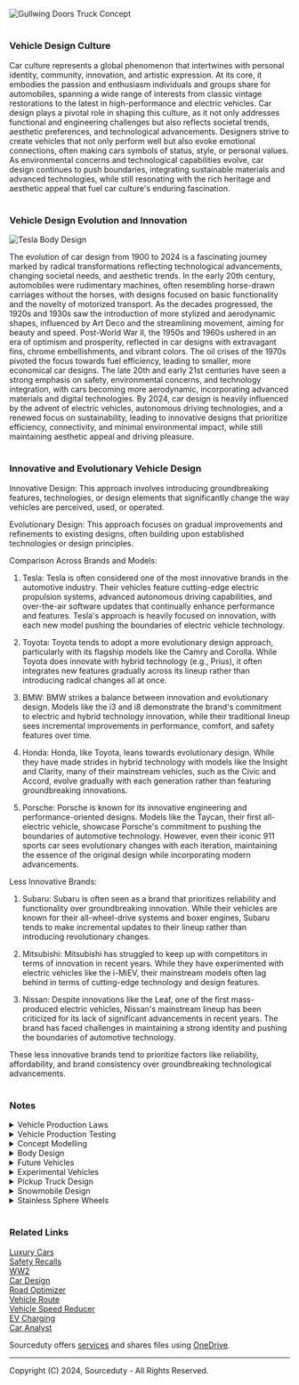 ![Gullwing Doors Truck Concept](https://github.com/sourceduty/Vehicle_Design/assets/123030236/bab0bf11-ef28-477c-ba2f-696eb8b66d39)

#
### Vehicle Design Culture

Car culture represents a global phenomenon that intertwines with personal identity, community, innovation, and artistic expression. At its core, it embodies the passion and enthusiasm individuals and groups share for automobiles, spanning a wide range of interests from classic vintage restorations to the latest in high-performance and electric vehicles. Car design plays a pivotal role in shaping this culture, as it not only addresses functional and engineering challenges but also reflects societal trends, aesthetic preferences, and technological advancements. Designers strive to create vehicles that not only perform well but also evoke emotional connections, often making cars symbols of status, style, or personal values. As environmental concerns and technological capabilities evolve, car design continues to push boundaries, integrating sustainable materials and advanced technologies, while still resonating with the rich heritage and aesthetic appeal that fuel car culture's enduring fascination.

#
### Vehicle Design Evolution and Innovation

![Tesla Body Design](https://github.com/sourceduty/Vehicle_Design/assets/123030236/1d78f17e-0e35-4c52-8bd1-f78280a6daf3)

The evolution of car design from 1900 to 2024 is a fascinating journey marked by radical transformations reflecting technological advancements, changing societal needs, and aesthetic trends. In the early 20th century, automobiles were rudimentary machines, often resembling horse-drawn carriages without the horses, with designs focused on basic functionality and the novelty of motorized transport. As the decades progressed, the 1920s and 1930s saw the introduction of more stylized and aerodynamic shapes, influenced by Art Deco and the streamlining movement, aiming for beauty and speed. Post-World War II, the 1950s and 1960s ushered in an era of optimism and prosperity, reflected in car designs with extravagant fins, chrome embellishments, and vibrant colors. The oil crises of the 1970s pivoted the focus towards fuel efficiency, leading to smaller, more economical car designs. The late 20th and early 21st centuries have seen a strong emphasis on safety, environmental concerns, and technology integration, with cars becoming more aerodynamic, incorporating advanced materials and digital technologies. By 2024, car design is heavily influenced by the advent of electric vehicles, autonomous driving technologies, and a renewed focus on sustainability, leading to innovative designs that prioritize efficiency, connectivity, and minimal environmental impact, while still maintaining aesthetic appeal and driving pleasure.

#
### Innovative and Evolutionary Vehicle Design

Innovative Design: This approach involves introducing groundbreaking features, technologies, or design elements that significantly change the way vehicles are perceived, used, or operated.

Evolutionary Design: This approach focuses on gradual improvements and refinements to existing designs, often building upon established technologies or design principles.

Comparison Across Brands and Models:

1. Tesla: Tesla is often considered one of the most innovative brands in the automotive industry. Their vehicles feature cutting-edge electric propulsion systems, advanced autonomous driving capabilities, and over-the-air software updates that continually enhance performance and features. Tesla's approach is heavily focused on innovation, with each new model pushing the boundaries of electric vehicle technology.

2. Toyota: Toyota tends to adopt a more evolutionary design approach, particularly with its flagship models like the Camry and Corolla. While Toyota does innovate with hybrid technology (e.g., Prius), it often integrates new features gradually across its lineup rather than introducing radical changes all at once.

3. BMW: BMW strikes a balance between innovation and evolutionary design. Models like the i3 and i8 demonstrate the brand's commitment to electric and hybrid technology innovation, while their traditional lineup sees incremental improvements in performance, comfort, and safety features over time.

4. Honda: Honda, like Toyota, leans towards evolutionary design. While they have made strides in hybrid technology with models like the Insight and Clarity, many of their mainstream vehicles, such as the Civic and Accord, evolve gradually with each generation rather than featuring groundbreaking innovations.

5. Porsche: Porsche is known for its innovative engineering and performance-oriented designs. Models like the Taycan, their first all-electric vehicle, showcase Porsche's commitment to pushing the boundaries of automotive technology. However, even their iconic 911 sports car sees evolutionary changes with each iteration, maintaining the essence of the original design while incorporating modern advancements.

Less Innovative Brands:

1. Subaru: Subaru is often seen as a brand that prioritizes reliability and functionality over groundbreaking innovation. While their vehicles are known for their all-wheel-drive systems and boxer engines, Subaru tends to make incremental updates to their lineup rather than introducing revolutionary changes.

2. Mitsubishi: Mitsubishi has struggled to keep up with competitors in terms of innovation in recent years. While they have experimented with electric vehicles like the i-MiEV, their mainstream models often lag behind in terms of cutting-edge technology and design features.

3. Nissan: Despite innovations like the Leaf, one of the first mass-produced electric vehicles, Nissan's mainstream lineup has been criticized for its lack of significant advancements in recent years. The brand has faced challenges in maintaining a strong identity and pushing the boundaries of automotive technology.

These less innovative brands tend to prioritize factors like reliability, affordability, and brand consistency over groundbreaking technological advancements.

#
### Notes

<details><summary>Vehicle Production Laws</summary>
<br>

### Vehicle Production Laws

In Canada, vehicle design and manufacturing are strictly regulated to ensure safety and compliance with national standards. All vehicles manufactured for the Canadian market must meet the Canada Motor Vehicle Safety Standards (CMVSS). Manufacturers are responsible for designing, building, and certifying their vehicles to comply with these standards before they can be sold in Canada. The Motor Vehicle Safety Act (MVSA) and its pursuant regulations provide the legal framework for these requirements, establishing specific guidelines, standards, and test methods that manufacturers must follow. Once a Canadian manufacturer demonstrates the ability to certify compliance, they are granted the right to affix the National Safety Mark (NSM) to their vehicles. This mark, a maple leaf-shaped logo with a unique number assigned to the manufacturer, must be applied to all prescribed classes of vehicles intended for sale across interprovincial boundaries in Canada​.

Furthermore, the safety standards extend beyond the initial manufacturing process. Companies that modify or add equipment to vehicles, producing specialty vehicles such as fire trucks, ambulances, motorhomes, school buses, and limousines, must also comply with the Motor Vehicle Safety Regulations. This comprehensive approach ensures that all vehicles, regardless of their specific use or modifications, adhere to the safety standards that protect Canadian road users. The collaboration between Innovation, Science and Economic Development Canada, other federal departments, provincial authorities, and industry representatives underlines the multi-faceted governance structure that supports these regulations, ensuring that vehicle safety and emissions standards are up to date and effectively enforced across the country.

<br>    
</details>
<details><summary>Vehicle Production Testing</summary>
<br>

### Vehicle Production Testing

![Air Tunnel](https://github.com/sourceduty/Vehicle_Design/assets/123030236/f86bd044-7cc7-4970-9cca-b9d2b653eddf)

The FMVSS are prescriptive regulations specifying the design, construction, performance, and durability requirements for motor vehicles and their equipment. These standards are intended to minimize the risks of death or injury to drivers and passengers, as well as to prevent accidents caused by faulty equipment. The FMVSS categories include crash avoidance, crashworthiness, and post-crash survivability, covering aspects from fuel systems and brake hoses to head restraints and airbags.

Aerodynamic properties and performance on a dynamo (dynamometer) may be part of the vehicle development process for manufacturers to meet certain performance, fuel economy, and emissions standards, but they are not explicitly outlined as required tests in the FMVSS.


<br>    
</details>
<details><summary>Concept Modelling</summary>
<br>

### Concept Modelling

Clay models play a pivotal role in automotive design, serving as tangible representations of conceptual ideas before they hit the production line. Crafted by skilled artisans and designers, these models offer a three-dimensional perspective that digital renderings often struggle to match. Far from being fake, they are authentic embodiments of design intent, allowing designers and engineers to assess proportions, surfaces, and aerodynamics in a physical form. Typically, these models are created in a scale of 1:4 or 1:8, providing a manageable size for manipulation and scrutiny while retaining enough detail to accurately represent the final vehicle design.

![Car Model](https://github.com/sourceduty/Vehicle_Design/assets/123030236/727f9ef4-fff0-4b03-8337-b684ce8e2395)

Scale modeling in automotive design is a meticulous craft that allows designers to explore concepts and refine details with precision. These scaled-down replicas provide invaluable insights into how a design will translate to the real world. Whether it's a miniature version of a classic car or a futuristic concept vehicle, scale models allow designers to test proportions, experiment with different features, and assess aerodynamics in a controlled environment. From intricate interior layouts to exterior styling cues, every aspect of the vehicle can be examined and perfected before committing to full-scale production. Scale modeling serves as a vital tool in the design process, enabling designers to refine their vision and create automotive masterpieces that captivate both on the road and on the showroom floor.

<br>    
</details>
<details><summary>Body Design</summary>
<br>

![Body Design](https://github.com/sourceduty/Vehicle_Design/assets/123030236/37779e42-0b79-4a61-b9da-bbcef6380f85)

Vehicle body design is an artful fusion of aesthetics, aerodynamics, and functionality, shaping the exterior form of automobiles. Various types of body designs cater to different needs and preferences, ranging from the sleek and sporty coupe, characterized by its two-door configuration and flowing roofline, to the versatile and spacious sedan, offering four doors and ample interior room for passengers and cargo. The rugged and adventurous SUV (Sport Utility Vehicle) boasts a raised ground clearance and robust frame, ideal for off-road excursions and urban exploration alike. Meanwhile, the practicality of the hatchback design integrates a rear door that opens upward, maximizing cargo space while maintaining a compact footprint. Each body style serves as a canvas for automotive designers to express creativity while fulfilling diverse consumer demands.

<br>    
</details>

<details><summary>Future Vehicles</summary>
<br>

![Future Car](https://github.com/sourceduty/Vehicle_Design/assets/123030236/3fec6f20-2eee-4cca-baaa-f9c5d380772d)

In the realm of future car design, sleek aerodynamics merge seamlessly with sustainable materials, resulting in vehicles that are not only visually stunning but also environmentally conscious. Advanced AI systems are integrated into every aspect of the vehicle, from autonomous driving capabilities to personalized in-car experiences. The exterior boasts dynamic lines and curves optimized for both performance and efficiency, while the interior is a sanctuary of comfort and connectivity, where passengers can seamlessly interact with their surroundings. Utilizing cutting-edge technologies such as augmented reality displays and biometric sensors, future cars redefine the driving experience, prioritizing safety, efficiency, and luxury in equal measure.

<br>    
</details>
<details><summary>Experimental Vehicles</summary>
<br>

![Rear Rolling Shutter Door Concept 2](https://github.com/sourceduty/Vehicle_Design/assets/123030236/d32b4b74-5a36-4ed2-aaeb-8be575b631ad)

Experimental vehicle design pushes the boundaries of innovation and imagination, transcending conventional norms to explore the uncharted realms of transportation. It embodies a fusion of cutting-edge technology, daring creativity, and a relentless pursuit of efficiency and sustainability. From sleek aerodynamic shapes to revolutionary propulsion systems, every aspect is meticulously crafted to challenge the status quo and redefine the future of mobility. These vehicles serve as testbeds for groundbreaking concepts, pushing the limits of engineering feasibility and offering a glimpse into what lies ahead on the horizon of transportation evolution. Experimental vehicle design is not just about creating machines; it's about envisioning possibilities and daring to bring them to life on the road less traveled.

<br>    
</details>
<details><summary>Pickup Truck Design</summary>
<br>

![Nasty Green Farm Truck](https://github.com/sourceduty/Vehicle_Design/assets/123030236/31bfda04-453c-4b70-91b2-0398a469eeda)

Pickup truck design has evolved significantly over the decades, reflecting changing consumer demands, technological advancements, and aesthetic trends. Early pickup trucks were utilitarian workhorses, designed primarily for durability and functionality. They featured simple, boxy shapes with minimal ornamentation, emphasizing their ability to carry heavy loads and navigate rough terrains. These trucks were built with robust frames, high ground clearance, and powerful engines to ensure they could handle the toughest tasks. Over time, however, as pickup trucks gained popularity beyond just commercial use, their design began to incorporate more elements of comfort and style.

In recent years, pickup truck design has shifted towards a blend of ruggedness and luxury, catering to a broader market that includes both work-oriented buyers and those seeking a versatile vehicle for personal use. Modern pickups often feature sleek, aerodynamic lines and a more refined appearance, while still retaining their characteristic toughness. Interior design has seen a significant upgrade, with manufacturers incorporating high-quality materials, advanced infotainment systems, and enhanced safety features. The inclusion of spacious, well-appointed cabins has made pickups more family-friendly, appealing to consumers who need a vehicle that can serve multiple purposes.

Technological advancements have also played a crucial role in the evolution of pickup truck design. Innovations such as adaptive cruise control, lane-keeping assist, and automated parking systems have been integrated into these vehicles, making them safer and easier to drive. Additionally, the development of electric and hybrid pickup trucks is set to revolutionize the market, offering eco-friendly alternatives without compromising on performance. These new models feature cutting-edge battery technology, improved aerodynamics, and smart energy management systems. As a result, the design of pickup trucks continues to evolve, balancing the demands for strength, versatility, and environmental responsibility.

<br>    
</details>
<details><summary>Snowmobile Design</summary>
<br>

![Viddle Electric](https://github.com/sourceduty/Vehicle_Design/assets/123030236/180620f4-394c-419b-9bca-6d8567f4d907)

Snowmobile design has evolved significantly since the inception of these vehicles in the early 20th century. Initially, snowmobiles were rudimentary machines with limited functionality and poor ergonomics. Early designs focused on basic transportation, using minimalistic structures to navigate snowy terrains. Over time, technological advancements led to improvements in engines, suspensions, and overall build quality. Modern snowmobiles are sophisticated machines that blend engineering precision with practical functionality, ensuring safety, reliability, and comfort in harsh winter conditions.

A key aspect of contemporary snowmobile design is the engine. Today's snowmobiles often feature powerful, lightweight engines that provide high performance while maintaining fuel efficiency. Advances in two-stroke and four-stroke engine technologies have resulted in better power-to-weight ratios, which enhance the vehicle's agility and speed. Additionally, manufacturers focus on reducing emissions and noise pollution, aligning with environmental regulations and consumer preferences for more eco-friendly recreational vehicles. The integration of electronic fuel injection systems further optimizes performance and reliability, especially in extreme cold conditions.

The suspension system in snowmobiles has also seen significant improvements. Modern designs incorporate advanced suspension technologies that provide better shock absorption and handling on uneven terrains. Independent front suspension and sophisticated rear suspension systems allow for smoother rides and better control. Adjustable suspension settings enable riders to customize their snowmobiles based on riding conditions and personal preferences, enhancing the overall riding experience. The use of lightweight, durable materials in suspension components also contributes to the vehicle's improved performance and maneuverability.

Ergonomics and rider comfort are critical considerations in snowmobile design. Manufacturers aim to create vehicles that are comfortable for long rides and capable of accommodating various body types. This includes designing seats that provide adequate support, handlebars that are adjustable for different riding positions, and controls that are easy to reach and operate. Heated grips and seats are common features in high-end models, enhancing comfort in cold weather. Additionally, aerodynamic designs reduce wind resistance and improve stability at high speeds, making modern snowmobiles more user-friendly and enjoyable to ride.

<br>    
</details>
<details><summary>Stainless Sphere Wheels</summary>
<br>

![Dope Dodge Charger Concept](https://github.com/sourceduty/Vehicle_Design/assets/123030236/9c90fbcb-da06-4701-9a07-6bddc2d9bb1b)

Stainless steel sphere wheels represent a futuristic and radical departure from conventional automotive design. These wheels, with their seamless, reflective surfaces, evoke a sense of innovation and modernity. Unlike traditional tires and rims, stainless steel spheres provide an uninterrupted, glossy finish that can reflect the surrounding environment, creating a visually striking effect. The design not only looks sleek but also suggests advancements in material science and engineering, as the wheels need to be perfectly balanced and engineered to withstand the rigors of driving.

One of the primary advantages of stainless steel sphere wheels is their durability and resistance to corrosion. Stainless steel, known for its robustness and longevity, ensures that these wheels can endure harsh environmental conditions without rusting or deteriorating. This makes them particularly suitable for long-term use and for vehicles exposed to varying weather patterns. Additionally, their smooth, spherical shape reduces the accumulation of dirt and debris, making maintenance easier and ensuring that the wheels retain their polished appearance with minimal effort.

However, the implementation of stainless steel sphere wheels also presents several challenges. The most significant is the need for specialized suspension systems and chassis modifications to accommodate the unique shape and weight distribution of spherical wheels. Traditional steering and braking systems would need to be re-engineered to ensure safety and performance. Furthermore, the manufacturing process for such wheels would likely be complex and costly, potentially limiting their accessibility. Despite these challenges, the concept of stainless steel sphere wheels pushes the boundaries of automotive design, inspiring future innovations and reimagining the possibilities for the vehicles of tomorrow.

<br>    
</details>

#

### Related Links

[Luxury Cars](https://github.com/sourceduty/Luxury_Cars)
<br>
[Safety Recalls](https://github.com/sourceduty/Safety_Recalls)
<br>
[WW2](https://github.com/sourceduty/WW2)
<br>
[Car Design](https://github.com/sourceduty/Car_Design)
<br>
[Road Optimizer](https://github.com/sourceduty/Road_Optimizer)
<br>
[Vehicle Route](https://github.com/sourceduty/Predictive_Route)
<br>
[Vehicle Speed Reducer](https://github.com/sourceduty/Vehicle_Speed_Reducer)
<br>
[EV Charging](https://github.com/sourceduty/EV_Charging)
<br>
[Car Analyst](https://chat.openai.com/g/g-PFjbg13oy-car-analyst)

Sourceduty offers [services](https://github.com/sourceduty/Sourceduty_Services) and shares files using <a href="https://1drv.ms/u/s!AumZxqj6wFkfhxSi1JbL7tJmhDCR?e=Rp0Jnr">OneDrive</a>.

***
Copyright (C) 2024, Sourceduty - All Rights Reserved.
